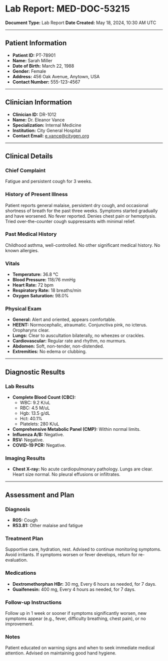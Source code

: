 # Lab Report: MED-DOC-53215

**Document Type:** Lab Report
**Date Created:** May 18, 2024, 10:30 AM UTC

---

## Patient Information

*   **Patient ID:** PT-78901
*   **Name:** Sarah Miller
*   **Date of Birth:** March 22, 1988
*   **Gender:** Female
*   **Address:** 456 Oak Avenue, Anytown, USA
*   **Contact Number:** 555-123-4567

---

## Clinician Information

*   **Clinician ID:** DR-1012
*   **Name:** Dr. Eleanor Vance
*   **Specialization:** Internal Medicine
*   **Institution:** City General Hospital
*   **Contact Email:** e.vance@citygen.org

---

## Clinical Details

### Chief Complaint
Fatigue and persistent cough for 3 weeks.

### History of Present Illness
Patient reports general malaise, persistent dry cough, and occasional shortness of breath for the past three weeks. Symptoms started gradually and have worsened. No fever reported. Denies chest pain or hemoptysis. Tried over-the-counter cough suppressants with minimal relief.

### Past Medical History
Childhood asthma, well-controlled. No other significant medical history. No known allergies.

### Vitals
*   **Temperature:** 36.8 °C
*   **Blood Pressure:** 118/76 mmHg
*   **Heart Rate:** 72 bpm
*   **Respiratory Rate:** 18 breaths/min
*   **Oxygen Saturation:** 98.0%

### Physical Exam
*   **General:** Alert and oriented, appears comfortable.
*   **HEENT:** Normocephalic, atraumatic. Conjunctiva pink, no icterus. Oropharynx clear.
*   **Lungs:** Clear to auscultation bilaterally, no wheezes or crackles.
*   **Cardiovascular:** Regular rate and rhythm, no murmurs.
*   **Abdomen:** Soft, non-tender, non-distended.
*   **Extremities:** No edema or clubbing.

---

## Diagnostic Results

### Lab Results
*   **Complete Blood Count (CBC):**
    *   WBC: 9.2 K/uL
    *   RBC: 4.5 M/uL
    *   Hgb: 13.5 g/dL
    *   Hct: 40.1%
    *   Platelets: 280 K/uL
*   **Comprehensive Metabolic Panel (CMP):** Within normal limits.
*   **Influenza A/B:** Negative.
*   **RSV:** Negative.
*   **COVID-19 PCR:** Negative.

### Imaging Results
*   **Chest X-ray:** No acute cardiopulmonary pathology. Lungs are clear. Heart size normal. No pleural effusions or infiltrates.

---

## Assessment and Plan

### Diagnosis
*   **R05:** Cough
*   **R53.81:** Other malaise and fatigue

### Treatment Plan
Supportive care, hydration, rest. Advised to continue monitoring symptoms. Avoid irritants. If symptoms worsen or fever develops, return for re-evaluation.

### Medications
*   **Dextromethorphan HBr:** 30 mg, Every 6 hours as needed, for 7 days.
*   **Guaifenesin:** 400 mg, Every 4 hours as needed, for 7 days.

### Follow-up Instructions
Follow up in 1 week or sooner if symptoms significantly worsen, new symptoms appear (e.g., fever, difficulty breathing, chest pain), or no improvement.

### Notes
Patient educated on warning signs and when to seek immediate medical attention. Advised on maintaining good hand hygiene.